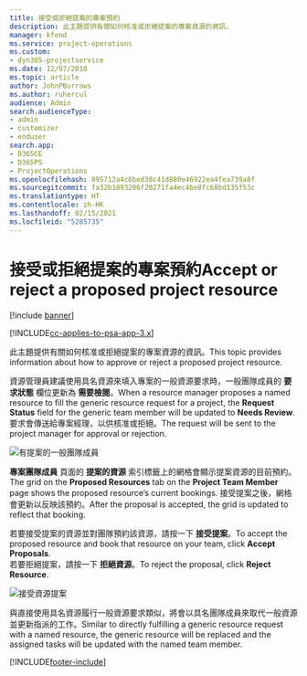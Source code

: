 ```yaml
---
title: 接受或拒絕提案的專案預約
description: 此主題提供有關如何核准或拒絕提案的專案資源的資訊。
manager: kfend
ms.service: project-operations
ms.custom:
- dyn365-projectservice
ms.date: 12/07/2018
ms.topic: article
author: JohnPBurrows
ms.author: ruhercul
audience: Admin
search.audienceType:
- admin
- customizer
- enduser
search.app:
- D365CE
- D365PS
- ProjectOperations
ms.openlocfilehash: 895712a4c6bed38c41d880e46922ea4fea739a8f
ms.sourcegitcommit: fa32b1893286f20271fa4ec4be8fc68bd135f53c
ms.translationtype: HT
ms.contentlocale: zh-HK
ms.lasthandoff: 02/15/2021
ms.locfileid: "5285735"
---
```

# <a name="accept-or-reject-a-proposed-project-resource"></a><span data-ttu-id="07029-103">接受或拒絕提案的專案預約</span><span class="sxs-lookup"><span data-stu-id="07029-103">Accept or reject a proposed project resource</span></span>

[!include [banner](../includes/psa-now-project-operations.md)]

[!INCLUDE[cc-applies-to-psa-app-3.x](../includes/cc-applies-to-psa-app-3x.md)]

<span data-ttu-id="07029-104">此主題提供有關如何核准或拒絕提案的專案資源的資訊。</span><span class="sxs-lookup"><span data-stu-id="07029-104">This topic provides information about how to approve or reject a proposed project resource.</span></span>

<span data-ttu-id="07029-105">資源管理員建議使用具名資源來填入專案的一般資源要求時，一般團隊成員的 **要求狀態** 欄位更新為 **需要檢閱**。</span><span class="sxs-lookup"><span data-stu-id="07029-105">When a resource manager proposes a named resource to fill the generic resource request for a project, the **Request Status** field for the generic team member will be updated to **Needs Review**.</span></span> <span data-ttu-id="07029-106">要求會傳送給專案經理，以供核准或拒絕。</span><span class="sxs-lookup"><span data-stu-id="07029-106">The request will be sent to the project manager for approval or rejection.</span></span>

![有提案的一般團隊成員](media/RM-how-to-19.png)

<span data-ttu-id="07029-108">**專案團隊成員** 頁面的 **提案的資源** 索引標籤上的網格會顯示提案資源的目前預約。</span><span class="sxs-lookup"><span data-stu-id="07029-108">The grid on the **Proposed Resources** tab on the **Project Team Member** page shows the proposed resource’s current bookings.</span></span> <span data-ttu-id="07029-109">接受提案之後，網格會更新以反映該預約。</span><span class="sxs-lookup"><span data-stu-id="07029-109">After the proposal is accepted, the grid is updated to reflect that booking.</span></span> 

<span data-ttu-id="07029-110">若要接受提案的資源並對團隊預約該資源，請按一下 **接受提案**。</span><span class="sxs-lookup"><span data-stu-id="07029-110">To accept the proposed resource and book that resource on your team, click **Accept Proposals**.</span></span>  
<span data-ttu-id="07029-111">若要拒絕提案，請按一下 **拒絕資源**。</span><span class="sxs-lookup"><span data-stu-id="07029-111">To reject the proposal, click **Reject Resource**.</span></span>

![接受資源提案](media/RM-how-to-20.png) 

<span data-ttu-id="07029-113">與直接使用具名資源履行一般資源要求類似，將會以具名團隊成員來取代一般資源並更新指派的工作。</span><span class="sxs-lookup"><span data-stu-id="07029-113">Similar to directly fulfilling a generic resource request with a named resource, the generic resource will be replaced and the assigned tasks will be updated with the named team member.</span></span>


[!INCLUDE[footer-include](../includes/footer-banner.md)]